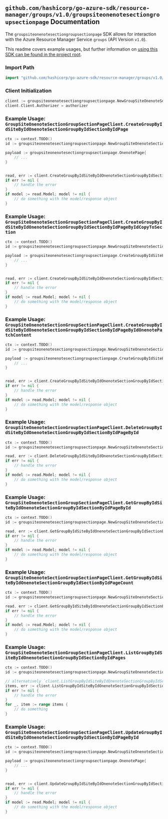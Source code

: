 
## `github.com/hashicorp/go-azure-sdk/resource-manager/groups/v1.0/groupsiteonenotesectiongroupsectionpage` Documentation

The `groupsiteonenotesectiongroupsectionpage` SDK allows for interaction with the Azure Resource Manager Service `groups` (API Version `v1.0`).

This readme covers example usages, but further information on [using this SDK can be found in the project root](https://github.com/hashicorp/go-azure-sdk/tree/main/docs).

### Import Path

```go
import "github.com/hashicorp/go-azure-sdk/resource-manager/groups/v1.0/groupsiteonenotesectiongroupsectionpage"
```


### Client Initialization

```go
client := groupsiteonenotesectiongroupsectionpage.NewGroupSiteOnenoteSectionGroupSectionPageClientWithBaseURI("https://management.azure.com")
client.Client.Authorizer = authorizer
```


### Example Usage: `GroupSiteOnenoteSectionGroupSectionPageClient.CreateGroupByIdSiteByIdOnenoteSectionGroupByIdSectionByIdPage`

```go
ctx := context.TODO()
id := groupsiteonenotesectiongroupsectionpage.NewGroupSiteOnenoteSectionGroupSectionID("groupIdValue", "siteIdValue", "sectionGroupIdValue", "onenoteSectionIdValue")

payload := groupsiteonenotesectiongroupsectionpage.OnenotePage{
	// ...
}


read, err := client.CreateGroupByIdSiteByIdOnenoteSectionGroupByIdSectionByIdPage(ctx, id, payload)
if err != nil {
	// handle the error
}
if model := read.Model; model != nil {
	// do something with the model/response object
}
```


### Example Usage: `GroupSiteOnenoteSectionGroupSectionPageClient.CreateGroupByIdSiteByIdOnenoteSectionGroupByIdSectionByIdPageByIdCopyToSection`

```go
ctx := context.TODO()
id := groupsiteonenotesectiongroupsectionpage.NewGroupSiteOnenoteSectionGroupSectionPageID("groupIdValue", "siteIdValue", "sectionGroupIdValue", "onenoteSectionIdValue", "onenotePageIdValue")

payload := groupsiteonenotesectiongroupsectionpage.CreateGroupByIdSiteByIdOnenoteSectionGroupByIdSectionByIdPageByIdCopyToSectionRequest{
	// ...
}


read, err := client.CreateGroupByIdSiteByIdOnenoteSectionGroupByIdSectionByIdPageByIdCopyToSection(ctx, id, payload)
if err != nil {
	// handle the error
}
if model := read.Model; model != nil {
	// do something with the model/response object
}
```


### Example Usage: `GroupSiteOnenoteSectionGroupSectionPageClient.CreateGroupByIdSiteByIdOnenoteSectionGroupByIdSectionByIdPageByIdOnenotePatchContent`

```go
ctx := context.TODO()
id := groupsiteonenotesectiongroupsectionpage.NewGroupSiteOnenoteSectionGroupSectionPageID("groupIdValue", "siteIdValue", "sectionGroupIdValue", "onenoteSectionIdValue", "onenotePageIdValue")

payload := groupsiteonenotesectiongroupsectionpage.CreateGroupByIdSiteByIdOnenoteSectionGroupByIdSectionByIdPageByIdOnenotePatchContentRequest{
	// ...
}


read, err := client.CreateGroupByIdSiteByIdOnenoteSectionGroupByIdSectionByIdPageByIdOnenotePatchContent(ctx, id, payload)
if err != nil {
	// handle the error
}
if model := read.Model; model != nil {
	// do something with the model/response object
}
```


### Example Usage: `GroupSiteOnenoteSectionGroupSectionPageClient.DeleteGroupByIdSiteByIdOnenoteSectionGroupByIdSectionByIdPageById`

```go
ctx := context.TODO()
id := groupsiteonenotesectiongroupsectionpage.NewGroupSiteOnenoteSectionGroupSectionPageID("groupIdValue", "siteIdValue", "sectionGroupIdValue", "onenoteSectionIdValue", "onenotePageIdValue")

read, err := client.DeleteGroupByIdSiteByIdOnenoteSectionGroupByIdSectionByIdPageById(ctx, id)
if err != nil {
	// handle the error
}
if model := read.Model; model != nil {
	// do something with the model/response object
}
```


### Example Usage: `GroupSiteOnenoteSectionGroupSectionPageClient.GetGroupByIdSiteByIdOnenoteSectionGroupByIdSectionByIdPageById`

```go
ctx := context.TODO()
id := groupsiteonenotesectiongroupsectionpage.NewGroupSiteOnenoteSectionGroupSectionPageID("groupIdValue", "siteIdValue", "sectionGroupIdValue", "onenoteSectionIdValue", "onenotePageIdValue")

read, err := client.GetGroupByIdSiteByIdOnenoteSectionGroupByIdSectionByIdPageById(ctx, id)
if err != nil {
	// handle the error
}
if model := read.Model; model != nil {
	// do something with the model/response object
}
```


### Example Usage: `GroupSiteOnenoteSectionGroupSectionPageClient.GetGroupByIdSiteByIdOnenoteSectionGroupByIdSectionByIdPageCount`

```go
ctx := context.TODO()
id := groupsiteonenotesectiongroupsectionpage.NewGroupSiteOnenoteSectionGroupSectionID("groupIdValue", "siteIdValue", "sectionGroupIdValue", "onenoteSectionIdValue")

read, err := client.GetGroupByIdSiteByIdOnenoteSectionGroupByIdSectionByIdPageCount(ctx, id)
if err != nil {
	// handle the error
}
if model := read.Model; model != nil {
	// do something with the model/response object
}
```


### Example Usage: `GroupSiteOnenoteSectionGroupSectionPageClient.ListGroupByIdSiteByIdOnenoteSectionGroupByIdSectionByIdPages`

```go
ctx := context.TODO()
id := groupsiteonenotesectiongroupsectionpage.NewGroupSiteOnenoteSectionGroupSectionID("groupIdValue", "siteIdValue", "sectionGroupIdValue", "onenoteSectionIdValue")

// alternatively `client.ListGroupByIdSiteByIdOnenoteSectionGroupByIdSectionByIdPages(ctx, id)` can be used to do batched pagination
items, err := client.ListGroupByIdSiteByIdOnenoteSectionGroupByIdSectionByIdPagesComplete(ctx, id)
if err != nil {
	// handle the error
}
for _, item := range items {
	// do something
}
```


### Example Usage: `GroupSiteOnenoteSectionGroupSectionPageClient.UpdateGroupByIdSiteByIdOnenoteSectionGroupByIdSectionByIdPageById`

```go
ctx := context.TODO()
id := groupsiteonenotesectiongroupsectionpage.NewGroupSiteOnenoteSectionGroupSectionPageID("groupIdValue", "siteIdValue", "sectionGroupIdValue", "onenoteSectionIdValue", "onenotePageIdValue")

payload := groupsiteonenotesectiongroupsectionpage.OnenotePage{
	// ...
}


read, err := client.UpdateGroupByIdSiteByIdOnenoteSectionGroupByIdSectionByIdPageById(ctx, id, payload)
if err != nil {
	// handle the error
}
if model := read.Model; model != nil {
	// do something with the model/response object
}
```
